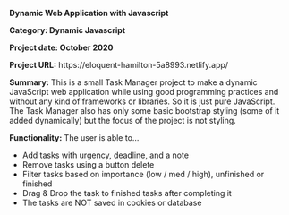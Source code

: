 <p><strong>Dynamic Web Application with Javascript</strong></p>
<p><strong>Category: Dynamic Javascript</strong></p>
<p><strong>Project date: October 2020</strong></p>
<p><strong>Project URL:</strong> https://eloquent-hamilton-5a8993.netlify.app/</p>
<p><strong>Summary:</strong> This is a small Task Manager project to make a dynamic JavaScript web application while using good programming practices and without any kind of frameworks or libraries. So it is just pure JavaScript. The Task Manager also has only some basic bootstrap styling (some of it added dynamically) but the focus of the project is not styling.</p>
<p><strong>Functionality:</strong> The user is able to...</p>
<ul>
  <li>Add tasks with urgency, deadline, and a note</li>
  <li>Remove tasks using a button delete</li>
  <li>Filter tasks based on importance (low / med / high), unfinished or finished</li>
  <li>Drag & Drop the task to finished tasks after completing it</li>
  <li>The tasks are NOT saved in cookies or database</li>
</ul>
